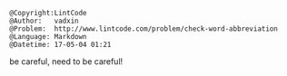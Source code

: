 ```
@Copyright:LintCode
@Author:   vadxin
@Problem:  http://www.lintcode.com/problem/check-word-abbreviation
@Language: Markdown
@Datetime: 17-05-04 01:21
```

be careful, need to be careful!